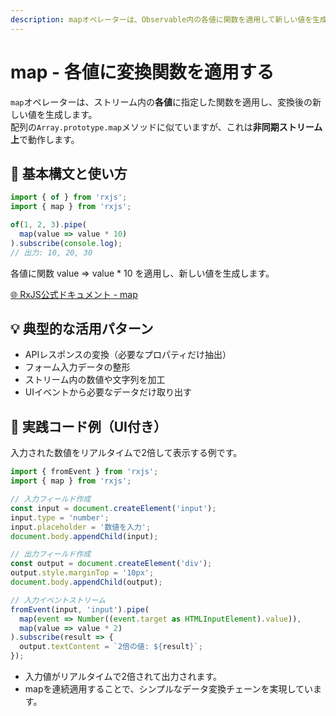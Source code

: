 ```yaml
---
description: mapオペレーターは、Observable内の各値に関数を適用して新しい値を生成する基本的な変換手段で、フォーム整形やAPIレスポンス処理に多用されます。
---
```


# map - 各値に変換関数を適用する

`map`オペレーターは、ストリーム内の**各値**に指定した関数を適用し、変換後の新しい値を生成します。  
配列の`Array.prototype.map`メソッドに似ていますが、これは**非同期ストリーム上**で動作します。
 

## 🔰 基本構文と使い方

```ts
import { of } from 'rxjs';
import { map } from 'rxjs';

of(1, 2, 3).pipe(
  map(value => value * 10)
).subscribe(console.log);
// 出力: 10, 20, 30
```

各値に関数 value => value * 10 を適用し、新しい値を生成します。

[🌐 RxJS公式ドキュメント - map](https://rxjs.dev/api/index/function/map)
 

## 💡 典型的な活用パターン
- APIレスポンスの変換（必要なプロパティだけ抽出）
- フォーム入力データの整形
- ストリーム内の数値や文字列を加工
- UIイベントから必要なデータだけ取り出す
 

## 🧠 実践コード例（UI付き）

入力された数値をリアルタイムで2倍して表示する例です。

```ts
import { fromEvent } from 'rxjs';
import { map } from 'rxjs';

// 入力フィールド作成
const input = document.createElement('input');
input.type = 'number';
input.placeholder = '数値を入力';
document.body.appendChild(input);

// 出力フィールド作成
const output = document.createElement('div');
output.style.marginTop = '10px';
document.body.appendChild(output);

// 入力イベントストリーム
fromEvent(input, 'input').pipe(
  map(event => Number((event.target as HTMLInputElement).value)),
  map(value => value * 2)
).subscribe(result => {
  output.textContent = `2倍の値: ${result}`;
});
```

- 入力値がリアルタイムで2倍されて出力されます。
- mapを連続適用することで、シンプルなデータ変換チェーンを実現しています。

